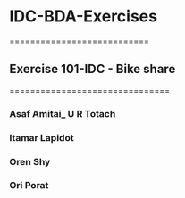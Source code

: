 # IDC-BDA-Exercises
===========================
## Exercise 101-IDC - Bike share
===============================

### Asaf Amitai_ U R Totach
### Itamar Lapidot 
### Oren Shy 
### Ori Porat
